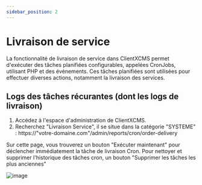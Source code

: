 ```yaml
---
sidebar_position: 2
---
```


# Livraison de service

La fonctionnalité de livraison de service dans ClientXCMS permet d'exécuter des tâches planifiées configurables, appelées CronJobs, utilisant PHP et des événements. Ces tâches planifiées sont utilisées pour effectuer diverses actions, notamment la livraison des services.

## Logs des tâches récurantes (dont les logs de livraison)
1. Accédez à l'espace d'administration de ClientXCMS.
2. Recherchez "Livraison Service", il se situe dans la catégorie "SYSTEME" : https://"votre-domaine.com"/admin/reports/cron/order-delivery

Sur cette page, vous trouverez un bouton "Exécuter maintenant" pour déclencher immédiatement la tâche de livraison Cron. Pour nettoyer et supprimer l'historique des tâches cron, un bouton "Supprimer les tâches les plus anciennes"

![image](https://github.com/ClientXCMS/clientxcms-docs/assets/69022745/ce061fea-4596-4d7b-8369-9b39edb936d1)
